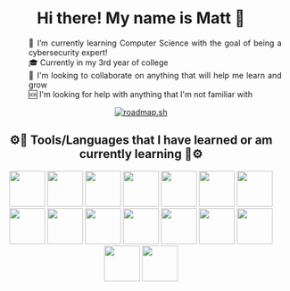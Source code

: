 <div align="center">

# Hi there! My name is Matt 👋

<p style="text-align:justify; margin-left:10%">
🌱 I’m currently learning Computer Science with the goal of being a cybersecurity expert!<br>
🎓 Currently in my 3rd year of college<br>
🚀 I'm looking to collaborate on anything that will help me learn and grow<br>
🆘 I'm looking for help with anything that I'm not familiar with<br></p>

[![roadmap.sh](https://api.roadmap.sh/v1-badge/wide/65f3a95bb98001268767b2a3?variant=dark&roadmaps=cyber-security%2Ccomputer-science%2Cdatastructures-and-algorithms)](https://roadmap.sh)

## ⚙️🔨 Tools/Languages that I have learned or am currently learning 🔨⚙️
<p> 
<img src="https://cdn.jsdelivr.net/gh/devicons/devicon@latest/icons/github/github-original.svg" height=64 />
<img src="https://cdn.jsdelivr.net/gh/devicons/devicon@latest/icons/vscode/vscode-original.svg" height=64 />
<img src="https://cdn.jsdelivr.net/gh/devicons/devicon@latest/icons/visualstudio/visualstudio-original.svg" height=64/>


<img src="https://cdn.jsdelivr.net/gh/devicons/devicon@latest/icons/html5/html5-original.svg" height=64 />
<img src="https://cdn.jsdelivr.net/gh/devicons/devicon@latest/icons/javascript/javascript-original.svg" height=64/>
<img src="https://cdn.jsdelivr.net/gh/devicons/devicon@latest/icons/css3/css3-original.svg" height=64/>
<img src="https://cdn.jsdelivr.net/gh/devicons/devicon@latest/icons/csharp/csharp-original.svg" height=64/>
<img src="https://cdn.jsdelivr.net/gh/devicons/devicon@latest/icons/typescript/typescript-original.svg" height=64 />
<img src="https://cdn.jsdelivr.net/gh/devicons/devicon@latest/icons/php/php-plain.svg" height=64 />
<img src="https://cdn.jsdelivr.net/gh/devicons/devicon@latest/icons/java/java-plain.svg" height=64 />

<img src="https://cdn.jsdelivr.net/gh/devicons/devicon@latest/icons/eslint/eslint-original.svg" height=64 />
<img src="https://cdn.jsdelivr.net/gh/devicons/devicon@latest/icons/npm/npm-original-wordmark.svg" height=64 />
<img src="https://cdn.jsdelivr.net/gh/devicons/devicon@latest/icons/nodejs/nodejs-original-wordmark.svg" height=64 />
<img src="https://cdn.jsdelivr.net/gh/devicons/devicon@latest/icons/discordjs/discordjs-plain-wordmark.svg" height=64 />
<img src="https://cdn.jsdelivr.net/gh/devicons/devicon@latest/icons/angular/angular-original.svg" height=64 />
<img src="https://cdn.jsdelivr.net/gh/devicons/devicon@latest/icons/canva/canva-original.svg" height=64 />
</p>
</div>

<!--
**HalfMatt/HalfMatt** is a ✨ _special_ ✨ repository because its `README.md` (this file) appears on your GitHub profile.

Here are some ideas to get you started:

- 🔭 I’m currently working on ...
- 🌱 I’m currently learning ...
- 👯 I’m looking to collaborate on ...
- 🤔 I’m looking for help with ...
- 💬 Ask me about ...
- 📫 How to reach me: ...
- 😄 Pronouns: ...
- ⚡ Fun fact: ...
-->
